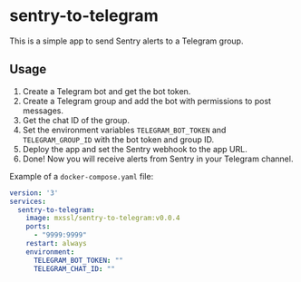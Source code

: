 # sentry-to-telegram

This is a simple app to send Sentry alerts to a Telegram group.

## Usage

1. Create a Telegram bot and get the bot token.
2. Create a Telegram group and add the bot with permissions to post messages.
3. Get the chat ID of the group.
4. Set the environment variables `TELEGRAM_BOT_TOKEN` and `TELEGRAM_GROUP_ID` with the bot token and group ID.
5. Deploy the app and set the Sentry webhook to the app URL.
6. Done! Now you will receive alerts from Sentry in your Telegram channel.

Example of a `docker-compose.yaml` file:

```yaml
version: '3'
services:
  sentry-to-telegram:
    image: mxssl/sentry-to-telegram:v0.0.4
    ports:
      - "9999:9999"
    restart: always
    environment:
      TELEGRAM_BOT_TOKEN: ""
      TELEGRAM_CHAT_ID: ""
```
